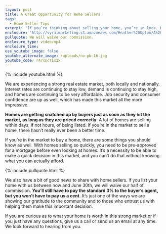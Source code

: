 ```yaml
---
layout: post
title: A Great Opportunity for Home Sellers
tags:
  - Home Seller Tips
excerpt: 'If you’re thinking about selling your home, you’re in luck. Here are a few reasons why.'
enclosure: 'http://vyralmarketing.s3.amazonaws.com/Heather%20Upton/A%20Great%20Opportunity%20for%20Home%20Sellers.mp4'
pullquote: We will waive our commission.
enclosure_type: video/mp4
enclosure_time:
use_youtube_image: false
youtube_alternate_image: /uploads/no-pb-16.jpg
youtube_code: rA7cscTixzk
---
```



{% include youtube.html %}

We are experiencing a strong real estate market, both locally and nationally. Interest rates are continuing to stay low, demand is continuing to stay high, and homes are continuing to be very affordable. Job security and consumer confidence are up as well, which has made this market all the more impressive.

**Homes are getting snatched up by buyers just as soon as they hit the market, as long as they are priced correctly.** A lot of homes are selling within days, if not hours, of being listed. If you’re in the market to sell a home, there hasn’t really ever been a better time.

If you’re in the market to buy a home, there are some things you should know as well. With homes selling so quickly, you need to be pre-approved for a mortgage before even looking at homes. It’s a necessity to be able to make a quick decision in this market, and you can’t do that without knowing what you can actually afford.

{% include pullquote.html %}

We also have a bit of good news to share with home sellers. If you list your home with us between now and June 30th, we will waive our half of commission. **You’ll still have to pay the standard 3% to the buyer’s agent, but you won’t have to pay us a cent.** It’s just one of the ways we are showing our gratitude to the community and to those who entrust us with helping them make this important decision.

If you are curious as to what your home is worth in this strong market or if you just have any questions, give us a call or send us an email at any time. We look forward to hearing from you.